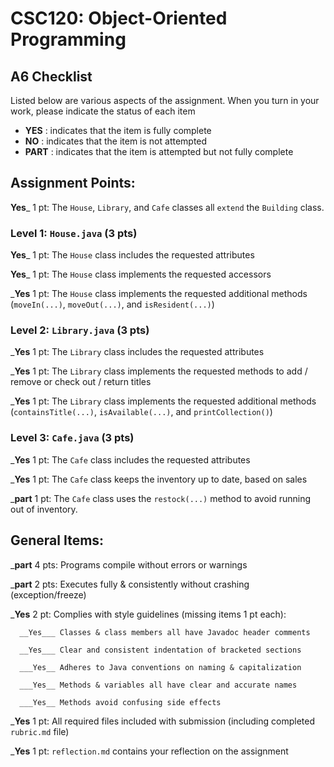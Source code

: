 # CSC120: Object-Oriented Programming
## A6 Checklist

Listed below are various aspects of the assignment.  When you turn in your work, please indicate the status of each item

- **YES** : indicates that the item is fully complete
- **NO** : indicates that the item is not attempted
- **PART** : indicates that the item is attempted but not fully complete


## Assignment Points:

__Yes___ 1 pt: The `House`, `Library`, and `Cafe` classes all `extend` the `Building` class.

### Level 1: `House.java` (3 pts)

__Yes___ 1 pt: The `House` class includes the requested attributes

__Yes___ 1 pt: The `House` class implements the requested accessors

___Yes__ 1 pt: The `House` class implements the requested additional methods (`moveIn(...)`, `moveOut(...)`, and `isResident(...)`)

### Level 2: `Library.java` (3 pts)

___Yes__ 1 pt: The `Library` class includes the requested attributes

___Yes__ 1 pt: The `Library` class implements the requested methods to add / remove or check out / return titles

___Yes__ 1 pt: The `Library` class implements the requested additional methods (`containsTitle(...)`, `isAvailable(...)`, and `printCollection()`)

### Level 3: `Cafe.java` (3 pts)

___Yes__ 1 pt: The `Cafe` class includes the requested attributes

___Yes__ 1 pt: The `Cafe` class keeps the inventory up to date, based on sales

___part__ 1 pt: The `Cafe` class uses the `restock(...)` method to avoid running out of inventory.



## General Items:

___part__ 4 pts: Programs compile without errors or warnings

___part__ 2 pts: Executes fully & consistently without crashing (exception/freeze)

___Yes__ 2 pt: Complies with style guidelines (missing items 1 pt each):

      __Yes___ Classes & class members all have Javadoc header comments

      __Yes___ Clear and consistent indentation of bracketed sections

      ___Yes__ Adheres to Java conventions on naming & capitalization

      ___Yes__ Methods & variables all have clear and accurate names

      ___Yes__ Methods avoid confusing side effects

___Yes__ 1 pt: All required files included with submission (including completed `rubric.md` file)

___Yes__ 1 pt: `reflection.md` contains your reflection on the assignment
